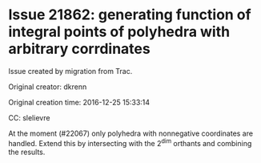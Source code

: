 # Issue 21862: generating function of integral points of polyhedra with arbitrary corrdinates

Issue created by migration from Trac.

Original creator: dkrenn

Original creation time: 2016-12-25 15:33:14

CC:  slelievre

At the moment (#22067) only polyhedra with nonnegative coordinates are handled. Extend this by intersecting with the 2<sup>dim</sup> orthants and combining the results.
